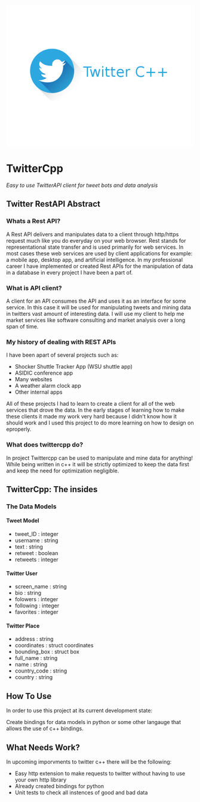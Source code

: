 ![Alt text](img/twittercppheading.png "Optional title")

# TwitterCpp

*Easy to use TwitterAPI client for tweet bots and data analysis*

## Twitter RestAPI Abstract

### Whats a Rest API?
A Rest API delivers and manipulates data to a client through http/https request much like you do everyday on your web browser. Rest stands for representational state transfer and is used primarily for web services. In most cases these web services are used by client applications for example: a mobile app, desktop app, and artificial intelligence. In my professional career I have implemented or created Rest APIs for the manipulation of data in a database in every project I have been a part of.


### What is API client?
A client for an API consumes the API and uses it as an interface for some service. In this case it will be used for manipulating tweets and mining data in twitters vast amount of interesting data. I will use my client to help me market services like software consulting and market analysis over a long span of time.


### My history of dealing with REST APIs
I have been apart of several projects such as:
- Shocker Shuttle Tracker App (WSU shuttle app)
- ASIDIC conference app
- Many websites
- A weather alarm clock app
- Other internal apps

All of these projects I had to learn to create a client for all of the web services that drove the data. In the early stages of learning how to make these clients it made my work very hard because I didn't know how it should work and I used this project to do more learning on how to design on  eproperly.

### What does twittercpp do?

In project Twittercpp can be used to manipulate and mine data for anything! While being written in c++ it will be strictly optimized to keep the data first and keep the need for  optimization negligible.

## TwitterCpp:  The insides

### The Data Models

#### Tweet Model

- tweet_ID : integer
- username : string
- text : string
- retweet : boolean
- retweets : integer


#### Twitter User


- screen_name : string
- bio : string
- folowers : integer
- following : integer
- favorites : integer


#### Twitter Place 


- address : string
- coordinates : struct coordinates
- bounding_box : struct box
- full_name : string
- name : string
- country_code : string
- country : string
 
 
 
## How To Use
 
 In order to use this project at its current development state:
 
 Create bindings for data models in python or some other langauge that allows the use of c++ bindings.
 
## What Needs Work?

In upcoming imporvments to twitter c++ there will be the following:
- Easy http extension to make requests to twitter without having to use your own http library
- Already created bindings for python
- Unit tests to check all instences of good and bad data

 

